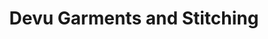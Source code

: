 ---
title: "Devu Garments and Stitching"
url: /thiruvananthapuram/devu-garments-and-stitching-malayadi-tholicode/
shop: tailor
---